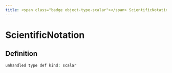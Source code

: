 ```yaml
---
title: <span class="badge object-type-scalar"></span> ScientificNotation
---
```

# <span class="badge object-type-scalar"></span> ScientificNotation

## Definition

```php
unhandled type def kind: scalar
```
